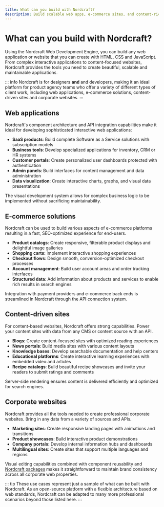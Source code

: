 ```yaml
---
title: What can you build with Nordcraft?
description: Build scalable web apps, e-commerce sites, and content-rich websites with Nordcraft’s powerful, flexible Web Development Engine.
---
```


# What can you build with Nordcraft?

Using the Nordcraft Web Development Engine, you can build any web application or website that you can create with HTML, CSS and JavaScript. From complex interactive applications to content-focused websites, Nordcraft provides the tools you need to create beautiful, scalable and maintainable applications.

::: info
Nordcraft is for designers **and** and developers, making it an ideal platform for product agency teams who offer a variety of different types of client work, including web applications, e-commerce solutions, content-driven sites and corporate websites.
:::

## Web applications

Nordcraft's component architecture and API integration capabilities make it ideal for developing sophisticated interactive web applications:

- **SaaS products**: Build complete Software as a Service solutions with subscription models
- **Business tools**: Develop specialized applications for inventory, CRM or HR systems
- **Customer portals**: Create personalized user dashboards protected with authentication
- **Admin panels**: Build interfaces for content management and data administration
- **Data visualization**: Create interactive charts, graphs, and visual data presentations

The visual development system allows for complex business logic to be implemented without sacrificing maintainability.

## E-commerce solutions

Nordcraft can be used to build various aspects of e-commerce platforms resulting in a fast, SEO-optimized experience for end-users.

- **Product catalogs**: Create responsive, filterable product displays and delightful image galleries
- **Shopping carts**: Implement interactive shopping experiences
- **Checkout flows**: Design smooth, conversion-optimized checkout processes
- **Account management**: Build user account areas and order tracking interfaces
- **Structured data**: Add information about products and services to enable rich results in search engines

Integration with payment providers and e-commerce back ends is streamlined in Nordcraft through the API connection system.

## Content-driven sites

For content-based websites, Nordcraft offers strong capabilities. Power your content sites with data from any CMS or content source with an API.

- **Blogs**: Create content-focused sites with optimized reading experiences
- **News portals**: Build media sites with various content layouts
- **Knowledge bases**: Develop searchable documentation and help centers
- **Educational platforms**: Create interactive learning experiences with embedded video and articles
- **Recipe catalogs**: Build beautiful recipe showcases and invite your readers to submit ratings and comments

Server-side rendering ensures content is delivered efficiently and optimized for search engines.

## Corporate websites

Nordcraft provides all the tools needed to create professional corporate websites. Bring in any data from a variety of sources and APIs.

- **Marketing sites**: Create responsive landing pages with animations and transitions
- **Product showcases**: Build interactive product demonstrations
- **Company portals**: Develop internal information hubs and dashboards
- **Multilingual sites**: Create sites that support multiple languages and regions

Visual editing capabilities combined with component reusability and [Nordcraft packages](/packages/overview) makes it straightforward to maintain brand consistency across all corporate web properties.

::: tip
These use cases represent just a sample of what can be built with Nordcraft. As an open-source platform with a flexible architecture based on web standards, Nordcraft can be adapted to many more professional scenarios beyond those listed here.
:::
